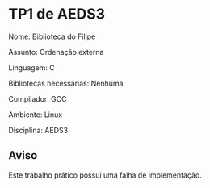 # TP1 de AEDS3
Nome: Biblioteca do Filipe

Assunto: Ordenação externa

Linguagem: C

Bibliotecas necessárias: Nenhuma

Compilador: GCC

Ambiente: Linux

Disciplina: AEDS3

## Aviso
Este trabalho prático possui uma falha de implementação.
